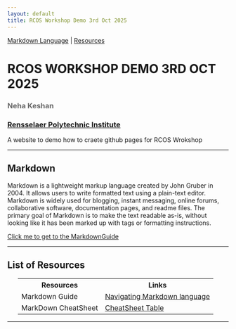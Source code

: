 ```yaml
---
layout: default
title: RCOS Workshop Demo 3rd Oct 2025
---
```


[Markdown Language](#markdowns) | [Resources](#resources)


<h1 class="page-title" style="text-transform:uppercase;" id="header">RCOS Workshop Demo 3rd Oct 2025</h1>
<h3 style="color:dimgrey;">Neha Keshan</h3>
<h3><a href="https://www.rpi.edu/">Rensselaer Polytechnic Institute</a></h3>
<p class="message">A website to demo how to craete github pages for RCOS Wrokshop</p>

<hr>
<article class="mb-5" id="markdowns">
<content>
  
  
<h2>Markdown</h2>
  <p>Markdown is a lightweight markup language created by John Gruber in 2004. It allows users to write formatted text using a plain-text editor. Markdown is widely used for blogging, instant messaging, online forums, collaborative software, documentation pages, and readme files. The primary goal of Markdown is to make the text readable as-is, without looking like it has been marked up with tags or formatting instructions. </p>
 <p><a href="https://www.markdownguide.org/">Click me to get to the MarkdownGuide </a></p>
 </content>
 
 <hr/>
 <article class="mb-5" id="resources">
<content>
<h2>List of Resources </h2>
<ul>
 <table style="width:100%">
    <tr>
    <th>Resources</th>
    <th>Links</th> 
  </tr>
  <tr>
    <td>Markdown Guide</td>
    <td><a href="https://www.markdownguide.org/">Navigating Markdown language</a> </td> 
  </tr>
  <tr>
    <td>MarkDown CheatSheet</td>
    <td><a href="[markdown]">CheatSheet Table</a> </td> 
  </tr>
</table>
  
 </ul>
 </content>
 
  <hr/>
 



 
